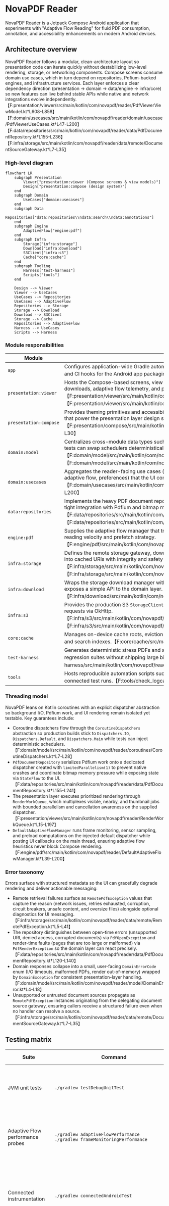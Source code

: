 # NovaPDF Reader

NovaPDF Reader is a Jetpack Compose Android application that experiments with "Adaptive Flow Reading" for fluid PDF consumption, annotation, and accessibility enhancements on modern Android devices.

## Architecture overview

NovaPDF Reader follows a modular, clean-architecture layout so presentation code can
iterate quickly without destabilizing low-level rendering, storage, or networking
components. Compose screens consume domain use cases, which in turn depend on
repositories, Pdfium-backed engines, and infrastructure services. Each layer enforces a
clear dependency direction (presentation → domain → data/engine → infra/core) so new
features can live behind stable APIs while native and network integrations evolve
independently.【F:presentation/viewer/src/main/kotlin/com/novapdf/reader/PdfViewerViewModel.kt†L608-L858】【F:domain/usecases/src/main/kotlin/com/novapdf/reader/domain/usecase/PdfViewerUseCases.kt†L47-L200】【F:data/repositories/src/main/kotlin/com/novapdf/reader/data/PdfDocumentRepository.kt†L155-L236】【F:infra/storage/src/main/kotlin/com/novapdf/reader/data/remote/DocumentSourceGateway.kt†L7-L35】

### High-level diagram

```mermaid
flowchart LR
    subgraph Presentation
        Viewer["presentation:viewer (Compose screens & view models)"]
        Design["presentation:compose (design system)"]
    end
    subgraph Domain
        UseCases["domain:usecases"]
    end
    subgraph Data
        Repositories["data:repositories\\ndata:search\\ndata:annotations"]
    end
    subgraph Engine
        AdaptiveFlow["engine:pdf"]
    end
    subgraph Infra
        Storage["infra:storage"]
        Download["infra:download"]
        S3Client["infra:s3"]
        Cache["core:cache"]
    end
    subgraph Tooling
        Harness["test-harness"]
        Scripts["tools"]
    end

    Design --> Viewer
    Viewer --> UseCases
    UseCases --> Repositories
    UseCases --> AdaptiveFlow
    Repositories --> Storage
    Storage --> Download
    Download --> S3Client
    Storage --> Cache
    Repositories --> AdaptiveFlow
    Harness --> UseCases
    Scripts --> Harness
```

### Module responsibilities

| Module | Responsibilities |
| --- | --- |
| `app` | Configures application-wide Gradle automation, including PDFium validation, signing credential resolution, and CI hooks for the Android app packaging pipeline.【F:app/build.gradle.kts†L34-L170】 |
| `presentation:viewer` | Hosts the Compose-based screens, view model orchestration, and render queues that coordinate remote downloads, adaptive flow telemetry, and prioritized page rendering for the reader UI.【F:presentation/viewer/src/main/kotlin/com/novapdf/reader/PdfViewerViewModel.kt†L608-L858】【F:presentation/viewer/src/main/kotlin/com/novapdf/reader/RenderWorkQueue.kt†L15-L197】 |
| `presentation:compose` | Provides theming primitives and accessibility helpers (for example the reusable haptic feedback manager) that power the presentation layer design system.【F:presentation/compose/src/main/kotlin/com/novapdf/reader/accessibility/HapticFeedbackManager.kt†L9-L30】 |
| `domain:model` | Centralizes cross-module data types such as domain error codes and coroutine dispatcher abstractions so tests can swap schedulers deterministically.【F:domain/model/src/main/kotlin/com/novapdf/reader/model/DomainError.kt†L4-L18】【F:domain/model/src/main/kotlin/com/novapdf/reader/coroutines/CoroutineDispatchers.kt†L7-L28】 |
| `domain:usecases` | Aggregates the reader-facing use cases (document lifecycle, rendering, annotations, bookmarks, search, adaptive flow, preferences) that the UI consumes behind a stable API.【F:domain/usecases/src/main/kotlin/com/novapdf/reader/domain/usecase/PdfViewerUseCases.kt†L47-L200】 |
| `data:repositories` | Implements the heavy PDF document repository, caching, and Lucene-backed search coordination, including tight integration with Pdfium and bitmap memory budgeting.【F:data/repositories/src/main/kotlin/com/novapdf/reader/data/PdfDocumentRepository.kt†L155-L236】【F:data/repositories/src/main/kotlin/com/novapdf/reader/search/DocumentSearchCoordinator.kt†L10-L18】 |
| `engine:pdf` | Supplies the adaptive flow manager that tracks frame pacing, sensor input, and preload targets to modulate reading velocity and prefetch strategy.【F:engine/pdf/src/main/kotlin/com/novapdf/reader/DefaultAdaptiveFlowManager.kt†L39-L200】 |
| `infra:storage` | Defines the remote storage gateway, download manager, and error taxonomy for resolving document sources into cached URIs with integrity and safety checks.【F:infra/storage/src/main/kotlin/com/novapdf/reader/data/remote/DocumentSourceGateway.kt†L7-L35】【F:infra/storage/src/main/kotlin/com/novapdf/reader/data/remote/PdfDownloadManager.kt†L22-L118】 |
| `infra:download` | Wraps the storage download manager with retry/backoff semantics tailored for S3-backed PDFs and exposes a simple API to the domain layer.【F:infra/download/src/main/kotlin/com/novapdf/reader/download/RemotePdfDownloader.kt†L14-L86】 |
| `infra:s3` | Provides the production S3 `StorageClient` implementation and Hilt bindings that adapt `s3://` URIs into HTTPS requests via OkHttp.【F:infra/s3/src/main/kotlin/com/novapdf/reader/integration/aws/S3StorageClient.kt†L17-L61】【F:infra/s3/src/main/kotlin/com/novapdf/reader/data/remote/di/S3Module.kt†L19-L35】 |
| `core:cache` | Manages on-device cache roots, eviction budgets, and directory hygiene for documents, thumbnails, tiles, and search indexes.【F:core/cache/src/main/kotlin/com/novapdf/reader/cache/CacheDirectories.kt†L1-L90】 |
| `test-harness` | Generates deterministic stress PDFs and storage fakes that power instrumentation, screenshot, and regression suites without shipping large binary fixtures.【F:test-harness/src/main/kotlin/com/novapdf/reader/ThousandPagePdfWriter.kt†L10-L156】 |
| `tools` | Hosts reproducible automation scripts such as the logcat analyzer that surface ANR/crash signatures during connected test runs.【F:tools/check_logcat_for_crashes.py†L9-L78】 |

### Threading model

NovaPDF leans on Kotlin coroutines with an explicit dispatcher abstraction so background
I/O, Pdfium work, and UI rendering remain isolated yet testable. Key guarantees include:

- Coroutine dispatchers flow through the `CoroutineDispatchers` abstraction so production builds stick to `Dispatchers.IO`, `Dispatchers.Default`, and `Dispatchers.Main` while tests can inject deterministic schedulers.【F:domain/model/src/main/kotlin/com/novapdf/reader/coroutines/CoroutineDispatchers.kt†L7-L28】
- `PdfDocumentRepository` serializes Pdfium work onto a dedicated dispatcher created with `limitedParallelism(1)` to prevent native crashes and coordinate bitmap memory pressure while exposing state via `StateFlow` to the UI.【F:data/repositories/src/main/kotlin/com/novapdf/reader/data/PdfDocumentRepository.kt†L155-L241】
- The presentation layer executes prioritized rendering through `RenderWorkQueue`, which multiplexes visible, nearby, and thumbnail jobs with bounded parallelism and cancellation awareness on the supplied dispatcher.【F:presentation/viewer/src/main/kotlin/com/novapdf/reader/RenderWorkQueue.kt†L15-L197】
- `DefaultAdaptiveFlowManager` runs frame monitoring, sensor sampling, and preload computations on the injected default dispatcher while posting UI callbacks on the main thread, ensuring adaptive flow heuristics never block Compose rendering.【F:engine/pdf/src/main/kotlin/com/novapdf/reader/DefaultAdaptiveFlowManager.kt†L39-L200】

### Error taxonomy

Errors surface with structured metadata so the UI can gracefully degrade rendering and
deliver actionable messaging:

- Remote retrieval failures surface as `RemotePdfException` values that capture the reason (network issues, retries exhausted, corruption, circuit breakers, unsafe content, and oversize files) alongside optional diagnostics for UI messaging.【F:infra/storage/src/main/kotlin/com/novapdf/reader/data/remote/RemotePdfException.kt†L5-L41】
- The repository distinguishes between open-time errors (unsupported URI, denied access, corrupted documents) via `PdfOpenException` and render-time faults (pages that are too large or malformed) via `PdfRenderException` so the domain layer can react precisely.【F:data/repositories/src/main/kotlin/com/novapdf/reader/data/PdfDocumentRepository.kt†L120-L140】
- Domain responses collapse into a small, user-facing `DomainErrorCode` enum (I/O timeouts, malformed PDFs, render out-of-memory) wrapped by `DomainException` for consistent presentation-layer handling.【F:domain/model/src/main/kotlin/com/novapdf/reader/model/DomainError.kt†L4-L18】
- Unsupported or untrusted document sources propagate as `RemotePdfException` instances originating from the delegating document source gateway, ensuring callers receive a structured failure even when no handler can resolve a source.【F:infra/storage/src/main/kotlin/com/novapdf/reader/data/remote/DocumentSourceGateway.kt†L7-L35】

## Testing matrix

| Suite | Command | Primary coverage | Notes |
| --- | --- | --- | --- |
| JVM unit tests | `./gradlew testDebugUnitTest` | View models, repositories, and utility layers using Robolectric and standard unit runners. | Runs quickly on the host and honors the injected coroutine dispatchers for deterministic scheduling.【F:domain/model/src/main/kotlin/com/novapdf/reader/coroutines/CoroutineDispatchers.kt†L7-L28】 |
| Adaptive Flow performance probes | `./gradlew adaptiveFlowPerformance`<br>`./gradlew frameMonitoringPerformance` | Exercises frame pacing heuristics and adaptive flow backpressure logic without launching the full test matrix. | Both tasks reuse the dedicated Robolectric suites for the adaptive flow manager and report regressions immediately.【F:README.md†L104-L113】 |
| Connected instrumentation | `./gradlew connectedAndroidTest` | Full UI automation, remote download flows, and screenshot harness validation on emulators or devices. | Requires API 32+ system images and benefits from the emulator launch arguments below. Logs can be post-processed with `tools/check_logcat_for_crashes.py` to surface ANR or crash signatures.【F:README.md†L121-L166】【F:tools/check_logcat_for_crashes.py†L9-L78】 |
| Macrobenchmark & baseline profile | `./gradlew :baselineprofile:connectedBenchmarkAndroidTest --stacktrace` | Measures cold start, frame pacing, and render performance budgets while guarding the committed baseline profile. | Fails the build if thresholds regress; follow up with `:app:generateReleaseBaselineProfile` to refresh shipped profiles.【F:README.md†L199-L238】 |
| Screenshot harness | `adb shell am instrument …` (see below) | Captures deterministic device-side PNGs with metadata for documentation and regressions. | Also callable through `tools/capture_screenshots.py` for host-side captures and log synchronization.【F:README.md†L176-L197】 |

### Regression documentation

Record any instability you discover in [`docs/regressions`](docs/regressions) so the
team can reproduce and verify fixes quickly. The [regression playbook](docs/regressions/README.md)
explains when to file a note, which sections to include, and provides a ready-to-copy
template that matches our existing Pdfium crash write-up.【F:docs/regressions/README.md†L1-L87】

## Adaptive Flow performance tooling

Adaptive Flow now records frame pacing through `Choreographer` on the main thread so that preloading logic can back off when the UI is under pressure. Two dedicated Gradle tasks are available to exercise the timing heuristics and frame monitoring in isolation:

```
./gradlew adaptiveFlowPerformance
./gradlew frameMonitoringPerformance
```

Both tasks reuse the Robolectric unit tests backing the Adaptive Flow manager and give fast feedback without running the full unit test suite.

## Sample PDF fixture

Automated tests and screenshot generation rely on a tiny CC0 1.0 licensed document that now ships inline with the instrumentation test sources. The encoded fixture is decoded directly into the device cache before opening it in the viewer so rendering can be validated without relying on external network services or bundling binary blobs in git.

See `docs/sample-pdf-license.md` for the redistribution notice covering the bundled document.

## Running connected Android tests locally

Instrumentation and macrobenchmark tests require an Android SDK installation that includes
the `platform-tools`, `build-tools`, and emulator components for API level 32.

1. Install the Android command-line tools and use `sdkmanager` to download the required
   packages:

   ```bash
  sdkmanager "platform-tools" "build-tools;34.0.0" "platforms;android-32" "emulator"
   ```

2. Point Gradle to your SDK installation by setting `ANDROID_SDK_ROOT`/`ANDROID_HOME` or by
   adding an `sdk.dir=/absolute/path/to/sdk` entry to `local.properties`.

3. Ensure that a device or emulator is available before invoking:

   ```bash
   ./gradlew connectedAndroidTest
   ```

### Emulator launch arguments

For reliable UI tests, start the Android emulator with snapshots disabled and
ample memory/storage to reduce hangs during heavy PDF rendering:

```bash
emulator @NovaPDFApi32 \
    -no-snapshot-save \
    -no-boot-anim \
    -accel on \
    -memory 4096 \
    -partition-size 4096 \
    -gpu swiftshader_indirect
```

Use `-accel off` if the host machine does not support KVM acceleration.

When no device is present, the build gracefully skips connected tests while still verifying
that the project compiles.

NovaPDF's Gradle automation also issues `adb shell cmd appops set com.google.android.gms RUN_IN_BACKGROUND ignore`
and `RUN_ANY_IN_BACKGROUND ignore` so Play Services cannot trigger auto-updates on the
shared test images. This keeps background download storms from starving instrumentation
runs; ensure your custom emulator snapshots expose the `cmd appops` utility so the
suppression can be applied automatically.

## Amazon S3 integration

- Remote documents can be referenced with `s3://bucket/key.pdf` URIs; the injected `S3StorageClient` validates the scheme, extracts the bucket/key, and performs the download via OkHttp before streaming the response back to the caller.【F:infra/s3/src/main/kotlin/com/novapdf/reader/integration/aws/S3StorageClient.kt†L17-L56】
- Hilt wiring in `infra:s3` binds the S3 client as the active `StorageClient` and provisions a `PdfDownloadManager`, so including the module in your app dependency graph enables S3-backed downloads automatically.【F:infra/s3/src/main/kotlin/com/novapdf/reader/data/remote/di/S3Module.kt†L19-L35】
- The `S3RemotePdfDownloader` composes exponential backoff and retry semantics on top of the download manager, emitting structured `RemotePdfException` failures when the remote object is unreachable or unsafe; callers can opt in to large files when the UI gains user consent.【F:infra/download/src/main/kotlin/com/novapdf/reader/download/RemotePdfDownloader.kt†L14-L86】
- Ensure your buckets serve either public objects or pre-signed URLs over HTTPS. Authenticated downloads require producing a signed `s3://` URI that maps to an HTTP 200 response for the constructed `https://bucket.s3.amazonaws.com/key` request; otherwise the client surfaces an `IOException` with the failing status code.【F:infra/s3/src/main/kotlin/com/novapdf/reader/integration/aws/S3StorageClient.kt†L26-L44】
- For local testing, you can point the downloader at mock S3-compatible endpoints (for example LocalStack) by overriding the injected `OkHttpClient` configuration or substituting a fake `StorageClient` in Hilt tests, mirroring how the test harness provides deterministic storage fakes.【F:test-harness/src/main/kotlin/com/novapdf/reader/storage/TestStorageClients.kt†L1-L85】

## Programmatic screenshot capture

The screenshot harness can capture UI frames directly on the device when invoked with
```
adb shell am instrument -w -r \
    -e runScreenshotHarness true \
    -e captureProgrammaticScreenshots true \
    -e class com.novapdf.reader.ScreenshotHarnessTest#openThousandPageDocumentForScreenshots \
    com.novapdf.reader.test/androidx.test.runner.AndroidJUnitRunner
```

When the `captureProgrammaticScreenshots` argument is `true`, the harness saves a PNG in the
instrumentation cache directory and temporarily adopts the
`FOREGROUND_SERVICE_MEDIA_PROJECTION` permission so the process only opts into the
`mediaProjection` foreground service type while the screenshot is recorded.

For host-side captures, run `tools/capture_screenshots.py`. The script launches the harness,
waits for the ready handshake flags, and records a PNG via `adb exec-out screencap -p`. The
output filenames follow the `<docId>_pageNNNN.png` convention using the sanitized document ID and
the one-based page number reported by the harness. The ready flag payload now includes JSON
metadata describing the document ID, sanitized identifier, page index, and total page count so
downstream tooling can reason about the captured frame deterministically.

## Baseline profile generation and macrobenchmarks

NovaPDF ships a baseline profile so cold starts and the initial render of large documents
benefit from ahead-of-time compilation. The profile lives at
`app/src/main/baseline-prof.txt` and is regenerated from the Macrobenchmark test suite in
the `baselineprofile` module.

1. Boot a physical device or emulator running API 32+ with hardware acceleration enabled.
2. Install the debug build once so shared test fixtures are staged:

   ```bash
   ./gradlew :app:assembleDebug :app:assembleDebugAndroidTest
   ```

3. Execute the macrobench regressions to enforce the current performance budgets:

   ```bash
   ./gradlew :baselineprofile:connectedBenchmarkAndroidTest --stacktrace
   ```

   The run fails if cold-start, frame pacing, or render times regress beyond the thresholds
   encoded in `RegressionBenchmark`.

4. Generate a fresh baseline profile and copy it into the application module:

   ```bash
   ./gradlew :app:generateReleaseBaselineProfile --stacktrace
   cp "$(find app/build -type f -iname 'baseline-prof.txt' -path '*/release/*' -print -quit)" \
     app/src/main/baseline-prof.txt
   ```

5. Review the diff and commit the updated file together with any performance-sensitive
   code changes:

   ```bash
   git diff -- app/src/main/baseline-prof.txt
   ```

The CI workflow repeats these steps on a matrix device and fails the build if the generated
profile diverges from the committed snapshot, preventing stale artefacts from shipping. Pull
requests also receive an automated warning (both as workflow annotations and a sticky bot
comment) when they modify performance-sensitive code without refreshing
`app/src/main/baseline-prof.txt`. The reminder highlights the files that triggered the check
and reiterates the need for macrobenchmark coverage of real user journeys so the regenerated
profile reflects the updated execution paths, making it harder to forget the regeneration step.

## CI validation for heavy PDF workloads

Continuous integration now provisions a synthetic stress PDF with 32 pages that mix large,
panoramic, and extreme aspect ratios to exercise Pdfium rendering paths. Instrumentation
tests open portrait, landscape, tall infographic, and ultra-wide panorama variants of the
document and drive a thousand-page fixture through the UI to ensure the viewer can handle
atypical source material. The workflow invokes `connectedAndroidTest` with
`--rerun-tasks --no-build-cache` so the heavy document scenarios always execute on every
matrix device instead of being satisfied from prior outputs. It fails fast if logcat
reports an Application Not Responding dialog, fatal Java exception, fatal signal, or forced
process restart for `com.novapdf.reader`. It also verifies that both the
`LargePdfInstrumentedTest.openLargeAndUnusualDocumentWithoutAnrOrCrash` and
`PdfViewerUiAutomatorTest.loadsThousandPageDocumentAndActivatesAdaptiveFlow` cases ran
without being skipped so regressions cannot silently avoid the heavy document coverage. To
reproduce the checks locally, run `./gradlew connectedAndroidTest` on an emulator or device
and inspect `adb logcat` for `ANR in com.novapdf.reader` or fatal exception entries.
The helper script `tools/check_logcat_for_crashes.py` mirrors the CI check and can be
run locally with captured logcat or bugreport dumps to confirm that no ANR or crash
signatures were recorded:

```bash
adb logcat -d > logcat-after-tests.txt
tools/check_logcat_for_crashes.py
```

Pass different log or bugreport paths (compressed archives are supported) or a
custom package name if needed:

```bash
tools/check_logcat_for_crashes.py path/to/log.txt --package com.example.app
```

## Gradle wrapper bootstrap

Binary assets such as the `gradle-wrapper.jar` are intentionally not stored in this repository. Instead, the wrapper JAR is stored as a Base64 text file at `gradle/wrapper/gradle-wrapper.jar.base64`. The included `gradlew` and `gradlew.bat` scripts automatically decode this archive to `gradle/wrapper/gradle-wrapper.jar` (Gradle 8.5) the first time you run them.

If your environment blocks execution of Python, PowerShell, or the `base64` utility, manually decode the file or download the wrapper from `https://services.gradle.org/distributions/gradle-8.5-bin.zip` and copy `gradle-8.5/lib/plugins/gradle-wrapper-8.5.jar` to `gradle/wrapper/gradle-wrapper.jar` before invoking Gradle.
